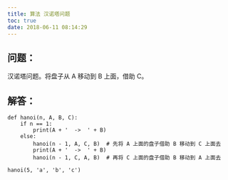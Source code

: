 ```yaml
---
title: 算法 汉诺塔问题
toc: true
date: 2018-06-11 08:14:29
---
```



## 问题：


汉诺塔问题。将盘子从 A 移动到 B 上面，借助 C。


## 解答：




    def hanoi(n, A, B, C):
        if n == 1:
            print(A + '  ->  ' + B)
        else:
            hanoi(n - 1, A, C, B)  # 先将 A 上面的盘子借助 B 移动到 C 上面去
            print(A + '  ->  ' + B)
            hanoi(n - 1, C, A, B)  # 再将 C 上面的盘子借助 B 移动到 A 上面去

    hanoi(5, 'a', 'b', 'c')

